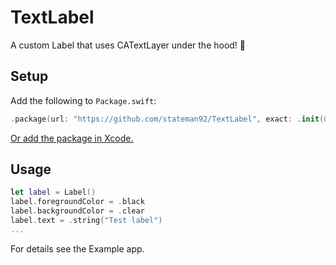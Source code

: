 # TextLabel
A custom Label that uses CATextLayer under the hood! 💬

## Setup

Add the following to `Package.swift`:

```swift
.package(url: "https://github.com/stateman92/TextLabel", exact: .init(0, 0, 1))
```

[Or add the package in Xcode.](https://developer.apple.com/documentation/xcode/adding_package_dependencies_to_your_app)

## Usage

```swift
let label = Label()
label.foregroundColor = .black
label.backgroundColor = .clear
label.text = .string("Test label")
...
```

For details see the Example app.
